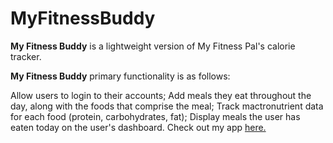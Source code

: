 # MyFitnessBuddy

**My Fitness Buddy** is a lightweight version of My Fitness Pal's calorie tracker.

**My Fitness Buddy** primary functionality is as follows:

Allow users to login to their accounts;
Add meals they eat throughout the day, along with the foods that comprise the meal;
Track mactronutrient data for each food (protein, carbohydrates, fat);
Display meals the user has eaten today on the user's dashboard.
Check out my app [here.](http://fitnessbuddy-ra.herokuapp.com/)

